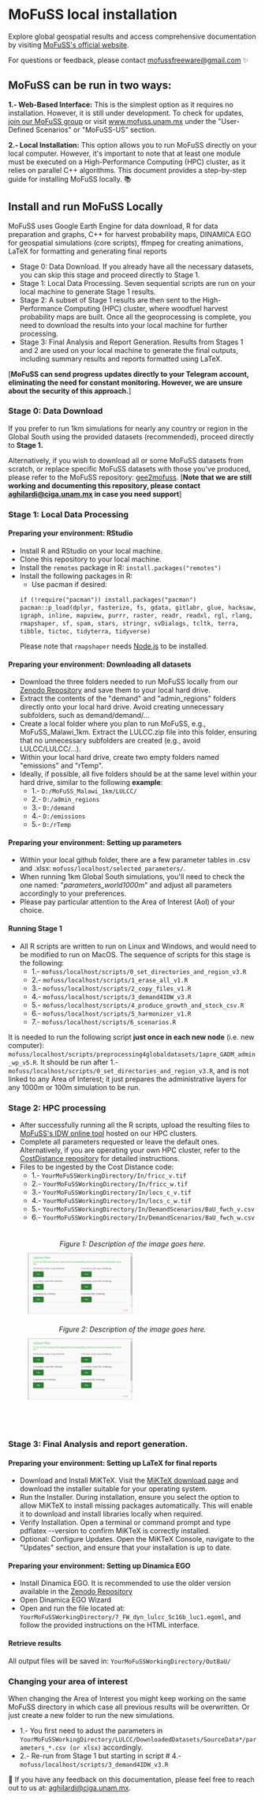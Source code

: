 # MoFuSS local installation

Explore global geospatial results and access comprehensive documentation by visiting [MoFuSS's official website](https://www.mofuss.unam.mx/).

For questions or feedback, please contact mofussfreeware@gmail.com ✨

## MoFuSS can be run in two ways:
**1.- Web-Based Interface:** This is the simplest option as it requires no installation. However, it is still under development. To check for updates, [join our MoFuSS group](groups.google.com/g/mofuss) or visit www.mofuss.unam.mx under the "User-Defined Scenarios" or "MoFuSS-US" section.

**2.- Local Installation:** This option allows you to run MoFuSS directly on your local computer. However, it's important to note that at least one module must be executed on a High-Performance Computing (HPC) cluster, as it relies on parallel C++ algorithms. This document provides a step-by-step guide for installing MoFuSS locally. 📚

## Install and run MoFuSS Locally

MoFuSS uses Google Earth Engine for data download, R for data preparation and graphs, C++ for harvest probability maps, DINAMICA EGO for geospatial simulations (core scripts), ffmpeg for creating animations, LaTeX for formatting and generating final reports

* Stage 0: Data Download. If you already have all the necessary datasets, you can skip this stage and proceed directly to Stage 1.  
* Stage 1: Local Data Processing. Seven sequential scripts are run on your local machine to generate Stage 1 results. 
* Stage 2: A subset of Stage 1 results are then sent to the High-Performance Computing (HPC) cluster, where woodfuel harvest probability maps are built. Once all the geoprocessing is complete, you need to download the results into your local machine for further processing. 
* Stage 3: Final Analysis and Report Generation. Results from Stages 1 and 2 are used on your local machine to generate the final outputs, including summary results and reports formatted using LaTeX.

[**MoFuSS can send progress updates directly to your Telegram account, eliminating the need for constant monitoring. However, we are unsure about the security of this approach.**]

### Stage 0: Data Download

If you prefer to run 1km simulations for nearly any country or region in the Global South using the provided datasets (recommended), proceed directly to **Stage 1.**

Alternatively, if you wish to download all or some MoFuSS datasets from scratch, or replace specific MoFuSS datasets with those you've produced, please refer to the MoFuSS repository: [gee2mofuss](https://github.com/mofuss/gee2mofuss). [**Note that we are still working and documenting this repository, please contact aghilardi@ciga.unam.mx in case you need support**]

### Stage 1: Local Data Processing
#### Preparing your environment: RStudio

* Install R and RStudio on your local machine.
* Clone this repository to your local machine.
* Install the `remotes` package in R: `install.packages("remotes")`
* Install the following packages in R:
    * Use pacman if desired:
    ```
    if (!require("pacman")) install.packages("pacman")
    pacman::p_load(dplyr, fasterize, fs, gdata, gitlabr, glue, hacksaw, igraph, inline, mapview, purrr, raster, readr, readxl, rgl, rlang, rmapshaper, sf, spam, stars, stringr, svDialogs, tcltk, terra, tibble, tictoc, tidyterra, tidyverse)
    ```
    Please note that `rmapshaper` needs [Node.js](https://nodejs.org/) to be installed.
  
#### Preparing your environment: Downloading all datasets

* Download the three folders needed to run MoFuSS locally from our [Zenodo Repository](https://zenodo.org/records/14517562) and save them to your local hard drive.
* Extract the contents of the "demand" and "admin_regions" folders directly onto your local hard drive. Avoid creating unnecessary subfolders, such as demand/demand/...
* Create a local folder where you plan to run MoFuSS, e.g., MoFuSS_Malawi_1km. Extract the LULCC.zip file into this folder, ensuring that no unnecessary subfolders are created (e.g., avoid LULCC/LULCC/...).
* Within your local hard drive, create two empty folders named "emissions" and "rTemp".
* Ideally, if possible, all five folders should be at the same level within your hard drive, similar to the following **example**:
   * 1.- `D:/MoFuSS_Malawi_1km/LULCC/`
   * 2.- `D:/admin_regions`
   * 3.- `D:/demand`
   * 4.- `D:/emissions`
   * 5.- `D:/rTemp`

#### Preparing your environment: Setting up parameters
* Within your local github folder, there are a few parameter tables in .csv and .xlsx: `mofuss/localhost/selected_parameters/`.
* When running 1km Global South simulations, you'll need to check the one named: "_parameters_world1000m_" and adjust all parameters accordingly to your preferences.
* Please pay particular attention to the Area of Interest (AoI) of your choice.

#### Running Stage 1
* All R scripts are written to run on Linux and Windows, and would need to be modified to run on MacOS. The sequence of scripts for this stage is the following:
   * 1.- `mofuss/localhost/scripts/0_set_directories_and_region_v3.R`
   * 2.- `mofuss/localhost/scripts/1_erase_all_v1.R`
   * 3.- `mofuss/localhost/scripts/2_copy_files_v1.R`
   * 4.- `mofuss/localhost/scripts/3_demand4IDW_v3.R`
   * 5.- `mofuss/localhost/scripts/4_produce_growth_and_stock_csv.R`
   * 6.- `mofuss/localhost/scripts/5_harmonizer_v1.R`
   * 7.- `mofuss/localhost/scripts/6_scenarios.R`
 
It is needed to run the following script **just once in each new node** (i.e. new computer): `mofuss/localhost/scripts/preprocessing4globaldatasets/1apre_GADM_admin_wp_v5.R`. It should be run after 1.- `mofuss/localhost/scripts/0_set_directories_and_region_v3.R`, and is not linked to any Area of Interest; it just prepares the administrative layers for any 1000m or 100m simulation to be run. 

### Stage 2: HPC processing
* After successfully running all the R scripts, upload the resulting files to [MoFuSS's IDW online tool](https://www.mofuss.unam.mx/idw/) hosted on our HPC clusters.
* Complete all parameters requested or leave the default ones. Alternatively, if you are operating your own HPC cluster, refer to the [CostDistance repository](https://github.com/mofuss/CostDistance_IDW) for detailed instructions.
* Files to be ingested by the Cost Distance code:
   * 1.- `YourMoFuSSWorkingDirectory/In/fricc_v.tif`
   * 2.- `YourMoFuSSWorkingDirectory/In/fricc_w.tif`
   * 3.- `YourMoFuSSWorkingDirectory/In/locs_c_v.tif`
   * 4.- `YourMoFuSSWorkingDirectory/In/locs_c_w.tif`
   * 5.- `YourMoFuSSWorkingDirectory/In/DemandScenarios/BaU_fwch_v.csv`
   * 6.- `YourMoFuSSWorkingDirectory/In/DemandScenarios/BaU_fwch_w.csv`
<br><br>
<figure style="margin-top:20px; margin-bottom:20px;">
  <figcaption style="font-style:italic; text-align:center; margin-bottom:10px;">Figure 1: Description of the image goes here.</figcaption>
  <img src="https://github.com/mofuss/mofuss/blob/main/localhost/scripts/LULCC/Wizard_imgs/IDW_upload.PNG" alt="Alt text" style="width:50%;">
</figure>
<figure style="margin-top:20px; margin-bottom:20px;">
  <figcaption style="font-style:italic; text-align:center; margin-bottom:10px;">Figure 2: Description of the image goes here.</figcaption>
  <img src="https://github.com/mofuss/mofuss/blob/main/localhost/scripts/LULCC/Wizard_imgs/IDW_upload.PNG" alt="Alt text" style="width:50%;">
</figure>
<br><br>

### Stage 3: Final Analysis and report generation.
#### Preparing your environment: Setting up LaTeX for final reports
* Download and Install MiKTeX. Visit the [MiKTeX download page](https://miktex.org/download) and download the installer suitable for your operating system.
* Run the Installer. During installation, ensure you select the option to allow MiKTeX to install missing packages automatically. This will enable it to download and install libraries locally when required.
* Verify Installation. Open a terminal or command prompt and type pdflatex --version to confirm MiKTeX is correctly installed.
* Optional: Configure Updates. Open the MiKTeX Console, navigate to the "Updates" section, and ensure that your installation is up to date.

#### Preparing your environment: Setting up Dinamica EGO
* Install Dinamica EGO. It is recommended to use the older version available in the [Zenodo Repository](https://zenodo.org/records/14517562)
* Open Dinamica EGO Wizard
* Open and run the file located at: `YourMoFuSSWorkingDirectory/7_FW_dyn_lulcc_Sc16b_luc1.egoml`, and follow the provided instructions on the HTML interface.

#### Retrieve results
All output files will be saved in: `YourMoFuSSWorkingDirectory/OutBaU/`

### Changing your area of interest
When changing the Area of Interest you might keep working on the same MoFuSS directory in which case all previous results will be overwritten. Or just create a new folder to run the new simulations.
* 1.- You first need to adust the parameters in `YourMoFuSSWorkingDirectory/LULCC/DownloadedDatasets/SourceData*/parameters_*.csv (or xlsx)` accordingly.
* 2.- Re-run from Stage 1 but starting in script # 4.- `mofuss/localhost/scripts/3_demand4IDW_v3.R`

👀 If you have any feedback on this documentation, please feel free to reach out to us at: aghilardi@ciga.unam.mx.
